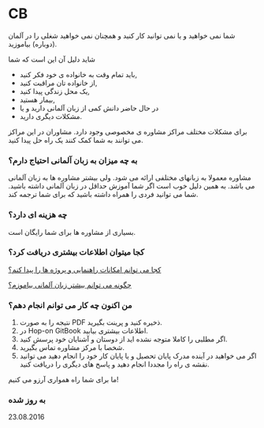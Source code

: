 CB
===

شما نمی خواهید و یا نمی توانید کار کنید و همچنان نمی خواهید شغلی را در آلمان (دوباره) بیاموزید.

شاید دلیل آن این است که شما

- باید تمام وقت به خانواده ی خود فکر کنید,
- از خانواده تان مراقبت کنید,
- یک محل زندگی پیدا کنید,
- بیمار هستید,
- در حال حاضر دانش کمی از زبان آلمانی دارید و یا
- مشکلات دیگری دارید.

برای مشکلات مختلف مراکز مشاوره ی مخصوصی وجود دارد. مشاوران در این مراکز می توانند به شما کمک کنند یک راه حل پیدا کنید.

### به چه میزان به زبان آلمانی احتیاج دارم؟

مشاوره معمولا به زبانهای مختلفی ارائه می شود. ولی بیشتر مشاوره ها به زبان آلمانی می باشد. به همین دلیل خوب است اگر شما آموزش حداقل در زبان آلمانی داشته باشید. شما می توانید فردی را همراه داشته باشید که برای شما ترجمه کند.

### چه هزینه ای دارد؟

بسیاری از مشاوره ها برای شما رایگان است.

### کجا میتوان اطلاعات بیشتری دریافت کرد؟

[کجا می توانم امکانات راهنمایی و پروژه ها را پیدا کنم؟](#beratung)

[چگونه می توانم بیشتر زبان آلمانی بیاموزم؟](#deutsch)

### من اکنون چه کار می توانم انجام دهم؟

  1. نتیجه را به صورت PDF ذخیره کنید و پرینت بگیرید.
  2. در Hop-on GitBook اطلاعات بیشتری بیابید.
  3. اگر مطلبی را کاملا متوجه نشده اید از دوستان و آشنایان خود پرسش کنید.
  4. شخصا با مرکز مشاوره تماس بگیرید.
  5. اگر می خواهید در آینده مدرک پایان تحصیل و یا پایان کار خود را انجام دهید می توانید نقشه ی راه را مجددا انجام دهید و پاسخ های دیگری را دریافت کنید.

ما برای شما راه همواری آرزو می کنیم!

### به روز شده

23.08.2016
